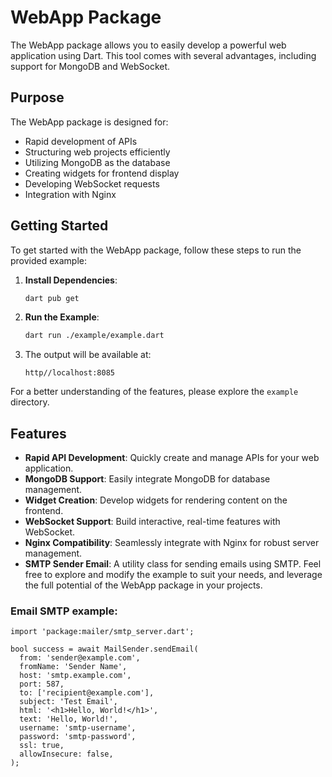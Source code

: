 # WebApp Package

The WebApp package allows you to easily develop a powerful web application using Dart. This tool comes with several advantages, including support for MongoDB and WebSocket.

## Purpose

The WebApp package is designed for:

- Rapid development of APIs
- Structuring web projects efficiently
- Utilizing MongoDB as the database
- Creating widgets for frontend display
- Developing WebSocket requests
- Integration with Nginx

## Getting Started

To get started with the WebApp package, follow these steps to run the provided example:

1. **Install Dependencies**:
   ```sh
   dart pub get
   ```

2. **Run the Example**:
   ```sh
   dart run ./example/example.dart
   ```

3. The output will be available at:
   ```
   http//localhost:8085
   ```

For a better understanding of the features, please explore the `example` directory.

## Features

- **Rapid API Development**: Quickly create and manage APIs for your web application.
- **MongoDB Support**: Easily integrate MongoDB for database management.
- **Widget Creation**: Develop widgets for rendering content on the frontend.
- **WebSocket Support**: Build interactive, real-time features with WebSocket.
- **Nginx Compatibility**: Seamlessly integrate with Nginx for robust server management.
- **SMTP Sender Email**: A utility class for sending emails using SMTP.
Feel free to explore and modify the example to suit your needs, and leverage the full potential of the WebApp package in your projects.

### Email SMTP example:
   ```
   import 'package:mailer/smtp_server.dart';
   
   bool success = await MailSender.sendEmail(
     from: 'sender@example.com',
     fromName: 'Sender Name',
     host: 'smtp.example.com',
     port: 587,
     to: ['recipient@example.com'],
     subject: 'Test Email',
     html: '<h1>Hello, World!</h1>',
     text: 'Hello, World!',
     username: 'smtp-username',
     password: 'smtp-password',
     ssl: true,
     allowInsecure: false,
   );
   ```